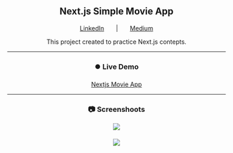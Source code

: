 <h2 align="center">Next.js Simple Movie App</h1>
<p align="center">
<a href="https://www.linkedin.com/in/eraayatees/">LinkedIn</a>
<span>&nbsp&nbsp&nbsp&nbsp&nbsp&nbsp|&nbsp&nbsp&nbsp&nbsp&nbsp&nbsp</span>
<a href="https://medium.com/@erayatesdev">Medium</a>
</p>
<p align="center">This project created to practice Next.js contepts. </p>
<hr>
<h3 align="center">⏺️ Live Demo</h3>
<p align="center"><a  href="https://nextjs-simple-movie-app.vercel.app">Nextjs Movie App</a></p>
<hr>
<h3 align="center">📷 Screenshoots</p>
<img src="https://i.hizliresim.com/agcnink.png" align="center" />
<br></br>
<img src="https://i.hizliresim.com/7i481li.png" align="center" />
